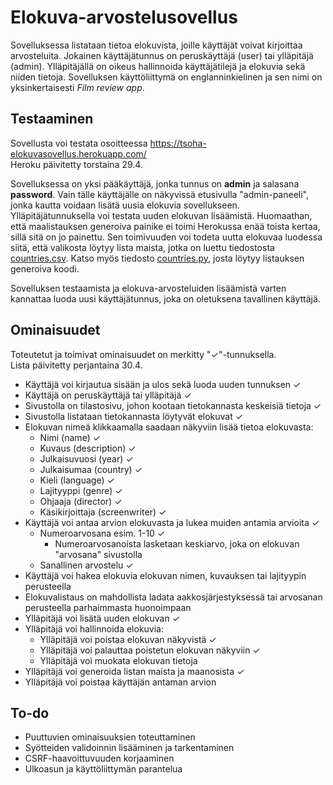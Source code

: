 # Elokuva-arvostelusovellus

Sovelluksessa listataan tietoa elokuvista, joille käyttäjät voivat kirjoittaa arvosteluita. Jokainen käyttäjätunnus on peruskäyttäjä (user) tai ylläpitäjä (admin). Ylläpitäjällä on oikeus hallinnoida käyttäjätilejä ja elokuvia sekä niiden tietoja. Sovelluksen käyttöliittymä on englanninkielinen ja sen nimi on yksinkertaisesti *Film review app*.

## Testaaminen

Sovellusta voi testata osoitteessa https://tsoha-elokuvasovellus.herokuapp.com/  
Heroku päivitetty torstaina 29.4.

Sovelluksessa on yksi pääkäyttäjä, jonka tunnus on **admin** ja salasana **password**. Vain tälle käyttäjälle on näkyvissä etusivulla "admin-paneeli", jonka kautta voidaan lisätä uusia elokuvia sovellukseen. Ylläpitäjätunnuksella voi testata uuden elokuvan lisäämistä. Huomaathan, että maalistauksen generoiva painike ei toimi Herokussa enää toista kertaa, sillä sitä on jo painettu. Sen toimivuuden voi todeta uutta elokuvaa luodessa siitä, että valikosta löytyy lista maista, jotka on luettu tiedostosta [countries.csv](https://github.com/rvrauhala/tsoha-elokuvasovellus/blob/main/data/countries.csv). Katso myös tiedosto [countries.py](https://github.com/rvrauhala/tsoha-elokuvasovellus/blob/main/countries.py), josta löytyy listauksen generoiva koodi. 

Sovelluksen testaamista ja elokuva-arvosteluiden lisäämistä varten kannattaa luoda uusi käyttäjätunnus, joka on oletuksena tavallinen käyttäjä.

## Ominaisuudet

Toteutetut ja toimivat ominaisuudet on merkitty "✓"-tunnuksella.  
Lista päivitetty perjantaina 30.4.

- Käyttäjä voi kirjautua sisään ja ulos sekä luoda uuden tunnuksen ✓
- Käyttäjä on peruskäyttäjä tai ylläpitäjä ✓
- Sivustolla on tilastosivu, johon kootaan tietokannasta keskeisiä tietoja ✓
- Sivustolla listataan tietokannasta löytyvät elokuvat ✓
- Elokuvan nimeä klikkaamalla saadaan näkyviin lisää tietoa elokuvasta:
  - Nimi (name) ✓
  - Kuvaus (description) ✓
  - Julkaisuvuosi (year) ✓
  - Julkaisumaa (country) ✓
  - Kieli (language) ✓
  - Lajityyppi (genre) ✓
  - Ohjaaja (director) ✓
  - Käsikirjoittaja (screenwriter) ✓
- Käyttäjä voi antaa arvion elokuvasta ja lukea muiden antamia arvioita ✓
  - Numeroarvosana esim. 1-10 ✓
    - Numeroarvosanoista lasketaan keskiarvo, joka on elokuvan "arvosana" sivustolla
  - Sanallinen arvostelu ✓
- Käyttäjä voi hakea elokuvia elokuvan nimen, kuvauksen tai lajityypin perusteella
- Elokuvalistaus on mahdollista ladata aakkosjärjestyksessä tai arvosanan perusteella parhaimmasta huonoimpaan
- Ylläpitäjä voi lisätä uuden elokuvan ✓
- Ylläpitäjä voi hallinnoida elokuvia:
  - Ylläpitäjä voi poistaa elokuvan näkyvistä ✓
  - Ylläpitäjä voi palauttaa poistetun elokuvan näkyviin ✓
  - Ylläpitäjä voi muokata elokuvan tietoja
- Ylläpitäjä voi generoida listan maista ja maanosista ✓
- Ylläpitäjä voi poistaa käyttäjän antaman arvion

## To-do

- Puuttuvien ominaisuuksien toteuttaminen
- Syötteiden validoinnin lisääminen ja tarkentaminen
- CSRF-haavoittuvuuden korjaaminen
- Ulkoasun ja käyttöliittymän parantelua